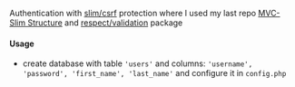 Authentication with [slim/csrf](https://github.com/slimphp/Slim-Csrf) protection
where I used my last repo [MVC-Slim Structure](https://github.com/ste7/Slim-MVC)
and [respect/validation](https://github.com/Respect/Validation) package

#### Usage
- create database with table ```'users'``` and columns: ```'username', 'password', 'first_name', 'last_name'``` and configure it in ```config.php```